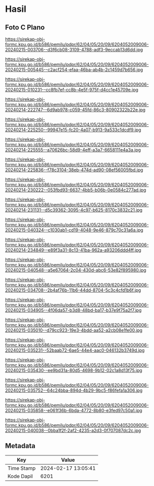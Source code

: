 # Hasil

## Foto C Plano

https://sirekap-obj-formc.kpu.go.id/b586/pemilu/pdpr/62/04/05/20/09/6204052009006-20240215-003706--d3f6cb08-3109-4788-adf3-9eccab13d6dd.jpg

https://sirekap-obj-formc.kpu.go.id/b586/pemilu/pdpr/62/04/05/20/09/6204052009006-20240215-005445--c2acf254-efaa-46ba-ab4b-2c1459d7b656.jpg

https://sirekap-obj-formc.kpu.go.id/b586/pemilu/pdpr/62/04/05/20/09/6204052009006-20240215-010231--cc8fb7ef-cc8b-4e5f-975f-d4cc1e45709e.jpg

https://sirekap-obj-formc.kpu.go.id/b586/pemilu/pdpr/62/04/05/20/09/6204052009006-20240214-222747--6d9ab978-c059-45fd-86c3-80902322b22e.jpg

https://sirekap-obj-formc.kpu.go.id/b586/pemilu/pdpr/62/04/05/20/09/6204052009006-20240214-225250--99947e15-fc20-4a07-b913-9a533c1dcdf9.jpg

https://sirekap-obj-formc.kpu.go.id/b586/pemilu/pdpr/62/04/05/20/09/6204052009006-20240214-225555--a70626bc-58d9-4eff-a3a7-6658111e4a3a.jpg

https://sirekap-obj-formc.kpu.go.id/b586/pemilu/pdpr/62/04/05/20/09/6204052009006-20240214-225836--f78c3104-38eb-474d-ad90-08ef56005fbd.jpg

https://sirekap-obj-formc.kpu.go.id/b586/pemilu/pdpr/62/04/05/20/09/6204052009006-20240214-230222--053fbd93-6637-4bb5-b06b-0e0584c277ad.jpg

https://sirekap-obj-formc.kpu.go.id/b586/pemilu/pdpr/62/04/05/20/09/6204052009006-20240214-231131--d5c39362-3095-4c97-b625-8170c3832c21.jpg

https://sirekap-obj-formc.kpu.go.id/b586/pemilu/pdpr/62/04/05/20/09/6204052009006-20240215-040324--c1030ab1-cd19-4048-9e46-879c70c31a6a.jpg

https://sirekap-obj-formc.kpu.go.id/b586/pemilu/pdpr/62/04/05/20/09/6204052009006-20240214-234849--e89f3a31-8c13-41ba-962a-a93206ddd4ff.jpg

https://sirekap-obj-formc.kpu.go.id/b586/pemilu/pdpr/62/04/05/20/09/6204052009006-20240215-040548--a5e67064-2c04-430d-abc6-53e82f895980.jpg

https://sirekap-obj-formc.kpu.go.id/b586/pemilu/pdpr/62/04/05/20/09/6204052009006-20240215-034708--2b4af76b-11b6-44dd-8704-5c3c4cfd1b6f.jpg

https://sirekap-obj-formc.kpu.go.id/b586/pemilu/pdpr/62/04/05/20/09/6204052009006-20240215-034905--4f06da57-b3d8-48bd-ba17-b37e9f75a2f7.jpg

https://sirekap-obj-formc.kpu.go.id/b586/pemilu/pdpr/62/04/05/20/09/6204052009006-20240215-035010--d79cc923-19e3-4bdd-aa52-a2cb08e1fe00.jpg

https://sirekap-obj-formc.kpu.go.id/b586/pemilu/pdpr/62/04/05/20/09/6204052009006-20240215-035231--52baab72-6ae5-44e4-aac0-046132b3749d.jpg

https://sirekap-obj-formc.kpu.go.id/b586/pemilu/pdpr/62/04/05/20/09/6204052009006-20240215-035430--ee9bd31a-80d5-4698-9b12-02c1a8d13f75.jpg

https://sirekap-obj-formc.kpu.go.id/b586/pemilu/pdpr/62/04/05/20/09/6204052009006-20240215-035752--64c24bba-894d-4b29-9bc5-f86fefa1a306.jpg

https://sirekap-obj-formc.kpu.go.id/b586/pemilu/pdpr/62/04/05/20/09/6204052009006-20240215-035858--e061f36b-6bda-4772-8b80-e3fed97c50a1.jpg

https://sirekap-obj-formc.kpu.go.id/b586/pemilu/pdpr/62/04/05/20/09/6204052009006-20240215-040038--0bba1f2f-2af2-4235-a2d3-0f707087dc2c.jpg


## Metadata

| Key        | Value               |
| ---------- | ------------------- |
| Time Stamp | 2024-02-17 13:05:41 |
| Kode Dapil | 6201                |



